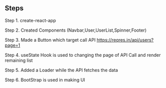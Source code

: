 ## Steps
Step 1. create-react-app

Step 2. Created Components (Navbar,User,UserList,Spinner,Footer)

Step 3. Made a Button which target call API https://reqres.in/api/users?page=1

Step 4. useState Hook is used to changing the page of API Call and render remaining list

Step 5. Added a Loader while the API fetches the data

Step 6. BootStrap is used in making UI
